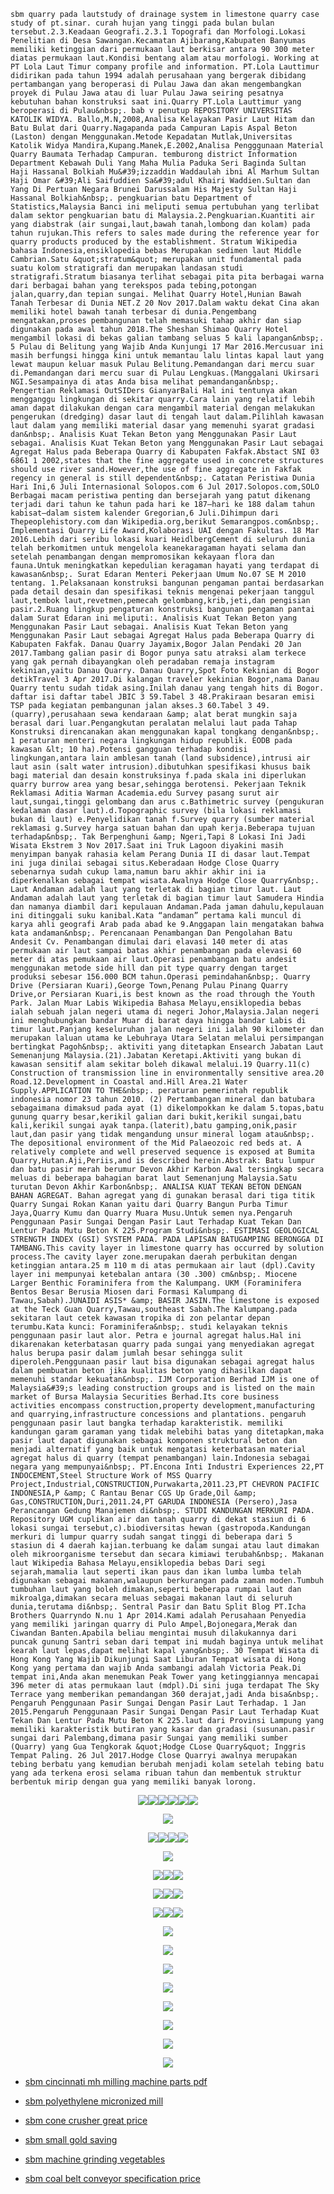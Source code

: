 
```
sbm quarry pada lautstudy of drainage system in limestone quarry case study of pt.sinar. curah hujan yang tinggi pada bulan bulan tersebut.2.3.Keadaan Geografi.2.3.1 Topografi dan Morfologi.Lokasi Penelitian di Desa Sawangan.Kecamatan Ajibarang,Kabupaten Banyumas memiliki ketinggian dari permukaan laut berkisar antara 90 300 meter diatas permukaan laut.Kondisi bentang alam atau morfologi. Working at PT Lola Laut Timur company profile and information. PT.Lola Lauttimur didirikan pada tahun 1994 adalah perusahaan yang bergerak dibidang pertambangan yang beroperasi di Pulau Jawa dan akan mengembangkan proyek di Pulau Jawa atau di luar Pulau Jawa seiring pesatnya kebutuhan bahan konstruksi saat ini.Quarry PT.Lola Lauttimur yang beroperasi di Pulau&nbsp;. bab v penutup REPOSITORY UNIVERSITAS KATOLIK WIDYA. Ballo,M.N,2008,Analisa Kelayakan Pasir Laut Hitam dan Batu Bulat dari Quarry.Nagapanda pada Campuran Lapis Aspal Beton (Laston) dengan Menggunakan.Metode Kepadatan Mutlak,Universitas Katolik Widya Mandira,Kupang.Manek,E.2002,Analisa Pengggunaan Material Quarry Baumata Terhadap Campuran. temburong district Information Department Kebawah Duli Yang Maha Mulia Paduka Seri Baginda Sultan Haji Hassanal Bolkiah Mu&#39;izzaddin Waddaulah ibni Al Marhum Sultan Haji Omar &#39;Ali Saifuddien Sa&#39;adul Khairi Waddien.Sultan dan Yang Di Pertuan Negara Brunei Darussalam His Majesty Sultan Haji Hassanal Bolkiah&nbsp;. pengkuarian batu Department of Statistics,Malaysia Banci ini meliputi semua pertubuhan yang terlibat dalam sektor pengkuarian batu di Malaysia.2.Pengkuarian.Kuantiti air yang diabstrak (air sungai,laut,bawah tanah,lombong dan kolam) pada tahun rujukan.This refers to sales made during the reference year for quarry products produced by the establishment. Stratum Wikipedia bahasa Indonesia,ensiklopedia bebas Merupakan sedimen laut Middle Cambrian.Satu &quot;stratum&quot; merupakan unit fundamental pada suatu kolom stratigrafi dan merupakan landasan studi stratigrafi.Stratum biasanya terlihat sebagai pita pita berbagai warna dari berbagai bahan yang terekspos pada tebing,potongan jalan,quarry,dan tepian sungai. Melihat Quarry Hotel,Hunian Bawah Tanah Terbesar di Dunia NET.Z 20 Nov 2017.Dalam waktu dekat Cina akan memiliki hotel bawah tanah terbesar di dunia.Pengembang mengatakan,proses pembangunan telah memasuki tahap akhir dan siap digunakan pada awal tahun 2018.The Sheshan Shimao Quarry Hotel mengambil lokasi di bekas galian tambang seluas 5 kali lapangan&nbsp;. 5 Pulau di Belitung yang Wajib Anda Kunjungi 17 Mar 2016.Mercusuar ini masih berfungsi hingga kini untuk memantau lalu lintas kapal laut yang lewat maupun keluar masuk Pulau Belitung.Pemandangan dari mercu suar di.Pemandangan dari mercu suar di Pulau Lengkuas.(Manggalani Ukirsari NGI.Sesampainya di atas Anda bisa melihat pemandangan&nbsp;. Pengertian Reklamasi OutSIDers GianyarBali Hal ini tentunya akan mengganggu lingkungan di sekitar quarry.Cara lain yang relatif lebih aman dapat dilakukan dengan cara mengambil material dengan melakukan pengerukan (dredging) dasar laut di tengah laut dalam.Pilihlah kawasan laut dalam yang memiliki material dasar yang memenuhi syarat gradasi dan&nbsp;. Analisis Kuat Tekan Beton yang Menggunakan Pasir Laut sebagai. Analisis Kuat Tekan Beton yang Menggunakan Pasir Laut sebagai Agregat Halus pada Beberapa Quarry di Kabupaten Fakfak.Abstact SNI 03 6861 1 2002,states that the fine aggregate used in concrete structures should use river sand.However,the use of fine aggregate in Fakfak regency in general is still dependent&nbsp;. Catatan Peristiwa Dunia Hari Ini,6 Juli Internasional Solopos.com 6 Jul 2017.Solopos.com,SOLO Berbagai macam peristiwa penting dan bersejarah yang patut dikenang terjadi dari tahun ke tahun pada hari ke 187—hari ke 188 dalam tahun kabisat—dalam sistem kalender Gregorian,6 Juli.Dihimpun dari Thepeoplehistory.com dan Wikipedia.org,berikut Semarangpos.com&nbsp;. Implementasi Quarry Life Award,Kolaborasi UAI dengan Fakultas. 18 Mar 2016.Lebih dari seribu lokasi kuari HeidlbergCement di seluruh dunia telah berkomitmen untuk mengelola keanekaragaman hayati selama dan setelah penambangan dengan mempromosikan kekayaan flora dan fauna.Untuk meningkatkan kepedulian keragaman hayati yang terdapat di kawasan&nbsp;. Surat Edaran Menteri Pekerjaan Umum No.07 SE M 2010 tentang. 1.Pelaksanaan konstruksi bangunan pengaman pantai berdasarkan pada detail desain dan spesifikasi teknis mengenai pekerjaan tanggul laut,tembok laut,revetmen,pemecah gelombang,krib,jeti,dan pengisian pasir.2.Ruang lingkup pengaturan konstruksi bangunan pengaman pantai dalam Surat Edaran ini meliputi:. Analisis Kuat Tekan Beton yang Menggunakan Pasir Laut sebagai. Analisis Kuat Tekan Beton yang Menggunakan Pasir Laut sebagai Agregat Halus pada Beberapa Quarry di Kabupaten Fakfak. Danau Quarry Jayamix,Bogor Jalan Pendaki 20 Jan 2017.Tambang galian pasir di Bogor punya satu atraksi alam terkece yang gak pernah dibayangkan oleh peradaban remaja instagram kekinian,yaitu Danau Quarry. Danau Quarry,Spot Foto Kekinian di Bogor detikTravel 3 Apr 2017.Di kalangan traveler kekinian Bogor,nama Danau Quarry tentu sudah tidak asing.Inilah danau yang tengah hits di Bogor. daftar isi daftar tabel JBIC 3 59.Tabel 3 48.Prakiraan besaran emisi TSP pada kegiatan pembangunan jalan akses.3 60.Tabel 3 49.(quarry),perusahaan sewa kendaraan &amp; alat berat mungkin saja berasal dari luar.Pengangkutan peralatan melalui laut pada Tahap Konstruksi direncanakan akan menggunakan kapal tongkang dengan&nbsp;. 1 peraturan menteri negara lingkungan hidup republik. EODB pada kawasan &lt; 10 ha).Potensi gangguan terhadap kondisi lingkungan,antara lain amblesan tanah (land subsidence),intrusi air laut asin (salt water intrusion).dibutuhkan spesifikasi khusus baik bagi material dan desain konstruksinya f.pada skala ini diperlukan quarry burrow area yang besar,sehingga berotensi. Pekerjaan Teknik Reklamasi Aditia Warman Academia.edu Survey pasang surut air laut,sungai,tinggi gelombang dan arus c.Bathimetric survey (pengukuran kedalaman dasar laut).d.Topographic survey (bila lokasi reklamasi bukan di laut) e.Penyelidikan tanah f.Survey quarry (sumber material reklamasi g.Survey harga satuan bahan dan upah kerja.Beberapa tujuan terhadap&nbsp;. Tak Berpenghuni &amp; Ngeri,Tapi 8 Lokasi Ini Jadi Wisata Ekstrem 3 Nov 2017.Saat ini Truk Lagoon diyakini masih menyimpan banyak rahasia kelam Perang Dunia II di dasar laut.Tempat ini juga dinilai sebagai situs.Keberadaan Hodge Close Quarry sebenarnya sudah cukup lama,namun baru akhir akhir ini ia diperkenalkan sebagai tempat wisata.Awalnya Hodge Close Quarry&nbsp;. Laut Andaman adalah laut yang terletak di bagian timur laut. Laut Andaman adalah laut yang terletak di bagian timur laut Samudera Hindia dan namanya diambil dari kepulauan Andaman.Pada jaman dahulu,kepulauan ini ditinggali suku kanibal.Kata “andaman” pertama kali muncul di karya ahli geografi Arab pada abad ke 9.Anggapan lain mengatakan bahwa kata andaman&nbsp;. Perencanaan Penambangan Dan Pengolahan Batu Andesit Cv. Penambangan dimulai dari elavasi 140 meter di atas permukaan air laut sampai batas akhir penambangan pada elevasi 60 meter di atas pemukaan air laut.Operasi penambangan batu andesit menggunakan metode side hill dan pit type quarry dengan target produksi sebesar 156.000 BCM tahun.Operasi pemindahan&nbsp;. Quarry Drive (Persiaran Kuari),George Town,Penang Pulau Pinang Quarry Drive,or Persiaran Kuari,is best known as the road through the Youth Park. Jalan Muar Labis Wikipedia Bahasa Melayu,ensiklopedia bebas ialah sebuah jalan negeri utama di negeri Johor,Malaysia.Jalan negeri ini menghubungkan bandar Muar di barat daya hingga bandar Labis di timur laut.Panjang keseluruhan jalan negeri ini ialah 90 kilometer dan merupakan laluan utama ke Lebuhraya Utara Selatan melalui persimpangan bertingkat Pagoh&nbsp;. aktiviti yang ditetapkan Ensearch Jabatan Laut Semenanjung Malaysia.(21).Jabatan Keretapi.Aktiviti yang bukan di kawasan sensitif alam sekitar boleh dikawal melalui.19 Quarry.11(c) Construction of transmission line in environmentally sensitive area.20 Road.12.Development in Coastal and.Hill Area.21 Water Supply.APPLICATION TO THE&nbsp;. peraturan pemerintah republik indonesia nomor 23 tahun 2010. (2) Pertambangan mineral dan batubara sebagaimana dimaksud pada ayat (1) dikelompokkan ke dalam 5.topas,batu gunung quarry besar,kerikil galian dari bukit,kerikil sungai,batu kali,kerikil sungai ayak tanpa.(laterit),batu gamping,onik,pasir laut,dan pasir yang tidak mengandung unsur mineral logam atau&nbsp;. The depositional environment of the Mid Palaeozoic red beds at. A relatively complete and well preserved sequence is exposed at Bumita Quarry,Hutan.Aji,Periis,and is described herein.Abstrak: Batu lumpur dan batu pasir merah berumur Devon Akhir Karbon Awal tersingkap secara meluas di beberapa bahagian barat laut Semenanjung Malaysia.Satu turutan Devon Akhir Karbon&nbsp;. ANALISA KUAT TEKAN BETON DENGAN BAHAN AGREGAT. Bahan agregat yang di gunakan berasal dari tiga titik Quarry Sungai Rokan Kanan yaitu dari Quarry Bangun Purba Timur Jaya,Quarry Kumu dan Quarry Muara Musu.Untuk semen nya.Pengaruh Penggunaan Pasir Sungai Dengan Pasir Laut Terhadap Kuat Tekan Dan Lentur Pada Mutu Beton K 225.Program Studi&nbsp;. ESTIMASI GEOLOGICAL STRENGTH INDEX (GSI) SYSTEM PADA. PADA LAPISAN BATUGAMPING BERONGGA DI TAMBANG.This cavity layer in limestone quarry has occurred by solution process.The cavity layer zone.merupakan daerah perbukitan dengan ketinggian antara.25 m 110 m di atas permukaan air laut (dpl).Cavity layer ini mempunyai ketebalan antara (30 .300) cm&nbsp;. Miocene Larger Benthic Foraminifera from the Kalumpang. UKM (Foraminifera Bentos Besar Berusia Miosen dari Formasi Kalumpang di Tawau,Sabah).JUNAIDI ASIS* &amp; BASIR JASIN.The limestone is exposed at the Teck Guan Quarry,Tawau,southeast Sabah.The Kalumpang.pada sekitaran laut cetek kawasan tropika di zon pelantar depan terumbu.Kata kunci: Foraminifera&nbsp;. studi kelayakan teknis penggunaan pasir laut alor. Petra e journal agregat halus.Hal ini dikarenakan keterbatasan quarry pada sungai yang menyediakan agregat halus berupa pasir dalam jumlah besar sehingga sulit diperoleh.Penggunaan pasir laut bisa digunakan sebagai agregat halus dalam pembuatan beton jika kualitas beton yang dihasilkan dapat memenuhi standar kekuatan&nbsp;. IJM Corporation Berhad IJM is one of Malaysia&#39;s leading construction groups and is listed on the main market of Bursa Malaysia Securities Berhad.Its core business activities encompass construction,property development,manufacturing and quarrying,infrastructure concessions and plantations. pengaruh penggunaan pasir laut bangka terhadap karakteristik. memiliki kandungan garam garaman yang tidak melebihi batas yang ditetapkan,maka pasir laut dapat digunakan sebagai komponen struktural beton dan menjadi alternatif yang baik untuk mengatasi keterbatasan material agregat halus di quarry (tempat penambangan) lain.Indonesia sebagai negara yang mempunyai&nbsp;. PT.Encona Inti Industri Experiences 22,PT INDOCEMENT,Steel Structure Work of MSS Quarry Project,Industrial,CONSTRUCTION,Purwakarta,2011.23,PT CHEVRON PACIFIC INDONESIA,P &amp; C Rantau Benar CGS Up Grade,Oil &amp; Gas,CONSTRUCTION,Duri,2011.24,PT GARUDA INDONESIA (Persero),Jasa Perancangan Gedung Manajemen di&nbsp;. STUDI KANDUNGAN MERKURI PADA. Repository UGM cuplikan air dan tanah quarry di dekat stasiun di 6 lokasi sungai tersebut,c).biodiversitas hewan (gastropoda.Kandungan merkuri di lumpur quarry sudah sangat tinggi di beberapa dari 5 stasiun di 4 daerah kajian.terbuang ke dalam sungai atau laut dimakan oleh mikroorganisme tersebut dan secara kimiawi terubah&nbsp;. Makanan laut Wikipedia Bahasa Melayu,ensiklopedia bebas Dari segi sejarah,mamalia laut seperti ikan paus dan ikan lumba lumba telah digunakan sebagai makanan,walaupun berkurangan pada zaman moden.Tumbuh tumbuhan laut yang boleh dimakan,seperti beberapa rumpai laut dan mikroalga,dimakan secara meluas sebagai makanan laut di seluruh dunia,terutama di&nbsp;. Sentral Pasir dan Batu Split Blog PT.Icha Brothers Quarryndo N.nu 1 Apr 2014.Kami adalah Perusahaan Penyedia yang memiliki jaringan quarry di Pulo Ampel,Bojonegara,Merak dan Ciwandan Banten.Apabila beliau mengintai musuh dilakukannya dari puncak gunung Santri seban dari tempat ini mudah baginya untuk melihat kearah laut lepas,dapat melihat kapal yang&nbsp;. 30 Tempat Wisata di Hong Kong Yang Wajib Dikunjungi Saat Liburan Tempat wisata di Hong Kong yang pertama dan wajib Anda sambangi adalah Victoria Peak.Di tempat ini,Anda akan menemukan Peak Tower yang ketinggiannya mencapai 396 meter di atas permukaan laut (mdpl).Di sini juga terdapat The Sky Terrace yang memberikan pemandangan 360 derajat,jadi Anda bisa&nbsp;. Pengaruh Penggunaan Pasir Sungai Dengan Pasir Laut Terhadap. 1 Jan 2015.Pengaruh Penggunaan Pasir Sungai Dengan Pasir Laut Terhadap Kuat Tekan Dan Lentur Pada Mutu Beton K 225.laut dari Provinsi Lampung yang memiliki karakteristik butiran yang kasar dan gradasi (susunan.pasir sungai dari Palembang,dimana pasir Sungai yang memiliki sumber (Quarry) yang Gua Tengkorak &quot;Hodge CLose Quarry&quot; Inggris Tempat Paling. 26 Jul 2017.Hodge Close Quarryi awalnya merupakan tebing berbatu yang kemudian berubah menjadi kolam setelah tebing batu yang ada terkena erosi selama ribuan tahun dan membentuk struktur berbentuk mirip dengan gua yang memiliki banyak lorong. 
```

<div align="center">
  
<a rel="nofollow" href="https://m.shibang-china.com?f=github&k=sbm+quarry+pada+laut"><img src="https://static.shibang-china.com/en/l.png"></a><img src="https://static.shibang-china.com/en/hw.png"><a rel="nofollow" href="https://m.shibang-china.com/product/?f=github&k=sbm+quarry+pada+laut"><img src="https://static.shibang-china.com/en/p.png"></a><a rel="nofollow" href="https://m.shibang-china.com/cases/?f=github&k=sbm+quarry+pada+laut"><img src="https://static.shibang-china.com/en/c.png"></a><a rel="nofollow" href="https://m.shibang-china.com/news/?f=github&k=sbm+quarry+pada+laut"><img src="https://static.shibang-china.com/en/n.png"></a><a rel="nofollow" href="https://m.shibang-china.com?f=github&k=sbm+quarry+pada+laut"><img src="https://static.shibang-china.com/en/m.png"></a>

<a rel="nofollow" href="https://m.shibang-china.com/product/?f=github&k=sbm+quarry+pada+laut"><img src="https://static.shibang-china.com/en/b.jpg"></a>
  
<a rel="nofollow" href="https://m.shibang-china.com/solution-aggregate.html?f=github&k=sbm+quarry+pada+laut"><img src="https://static.shibang-china.com/en/a.jpg"></a><a rel="nofollow" href="https://m.shibang-china.com/solution-mine.html?f=github&k=sbm+quarry+pada+laut"><img src="https://static.shibang-china.com/en/m.jpg"></a><a rel="nofollow" href="https://m.shibang-china.com/solution-mill.html?f=github&k=sbm+quarry+pada+laut"><img src="https://static.shibang-china.com/en/g.jpg"></a><a rel="nofollow" href="https://m.shibang-china.com/solution-epc.html?f=github&k=sbm+quarry+pada+laut"><img src="https://static.shibang-china.com/en/e.jpg"></a>

<a rel="nofollow" href="https://m.shibang-china.com/product/?f=github&k=sbm+quarry+pada+laut"><img src="https://static.shibang-china.com/en/a-p.png"></a>

<a rel="nofollow" href="https://m.shibang-china.com/product/crusher/c6x.html?f=github&k=sbm+quarry+pada+laut"><img src="https://static.shibang-china.com/en/j.jpg"></a><a rel="nofollow" href="https://m.shibang-china.com/product/crusher/ci5x.html?f=github&k=sbm+quarry+pada+laut"><img src="https://static.shibang-china.com/en/i.jpg"></a><a rel="nofollow" href="https://m.shibang-china.com/product/crusher/hst.html?f=github&k=sbm+quarry+pada+laut"><img src="https://static.shibang-china.com/en/c.jpg"></a>

<a rel="nofollow" href="https://m.shibang-china.com/product/mill/mtw.html?f=github&k=sbm+quarry+pada+laut"><img src="https://static.shibang-china.com/en/mtw.jpg"></a><a rel="nofollow" href="https://m.shibang-china.com/product/mill/scm.html?f=github&k=sbm+quarry+pada+laut"><img src="https://static.shibang-china.com/en/scm.jpg"></a><a rel="nofollow" href="https://m.shibang-china.com/product/mill/lm.html?f=github&k=sbm+quarry+pada+laut"><img src="https://static.shibang-china.com/en/lm.jpg"></a>

<a rel="nofollow" href="https://m.shibang-china.com/product/sand/vsi6x.html?f=github&k=sbm+quarry+pada+laut"><img src="https://static.shibang-china.com/en/6x.jpg"></a><a rel="nofollow" href="https://m.shibang-china.com/product/sand/vu.html?f=github&k=sbm+quarry+pada+laut"><img src="https://static.shibang-china.com/en/vu.jpg"></a><a rel="nofollow" href="https://m.shibang-china.com/product/mobile/klun.html?f=github&k=sbm+quarry+pada+laut"><img src="https://static.shibang-china.com/en/k.jpg"></a>

<a rel="nofollow" href="https://m.shibang-china.com/cases/?f=github&k=sbm+quarry+pada+laut"><img src="https://static.shibang-china.com/en/case.png"></a>

<a rel="nofollow" href="https://m.shibang-china.com/cases/aggregate/202.html?f=github&k=sbm+quarry+pada+laut"><img src="https://static.shibang-china.com/en/c-1.jpg"></a>

<a rel="nofollow" href="https://m.shibang-china.com/cases/aggregate/203.html?f=github&k=sbm+quarry+pada+laut"><img src="https://static.shibang-china.com/en/c-2.jpg"></a>

<a rel="nofollow" href="https://m.shibang-china.com/cases/mill/123.html?f=github&k=sbm+quarry+pada+laut"><img src="https://static.shibang-china.com/en/c-3.jpg"></a>

<a rel="nofollow" href="https://m.shibang-china.com/contact_us.html?f=github&k=sbm+quarry+pada+laut"><img src="https://static.shibang-china.com/en/contact.png"></a>

<a rel="nofollow" href="https://swt.shibang-china.com/?f=github&k=sbm+quarry+pada+laut"><img src="https://static.shibang-china.com/en/chat.png"></a>

<a rel="nofollow" href="https://whatsapp.shibangsoft.com/WhatsApp.php?f=github&k=sbm+quarry+pada+laut"><img src="https://static.shibang-china.com/en/whatsapp.png"></a>

<a rel="nofollow" href="https://m.shibang-china.com/?f=github&k=sbm+quarry+pada+laut"><img src="https://static.shibang-china.com/en/website.png"></a>

</div>


* [sbm cincinnati mh milling machine parts pdf](sbm%20cincinnati%20mh%20milling%20machine%20parts%20pdf.md)

* [sbm polyethylene micronized mill](sbm%20polyethylene%20micronized%20mill.md)

* [sbm cone crusher great price](sbm%20cone%20crusher%20great%20price.md)

* [sbm small gold saving](sbm%20small%20gold%20saving.md)

* [sbm machine grinding vegetables](sbm%20machine%20grinding%20vegetables.md)

* [sbm coal belt conveyor specification price](sbm%20coal%20belt%20conveyor%20specification%20price.md)
